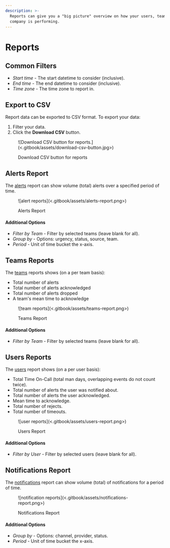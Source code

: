 ```yaml
---
description: >-
  Reports can give you a "big picture" overview on how your users, teams, and
  company is performing.
---
```


# Reports

## Common Filters

* _Start time_ - The start datetime to consider (inclusive).
* _End time_ - The end datetime to consider (inclusive).
* _Time zone_ - The time zone to report in.

## Export to CSV

Report data can be exported to CSV format. To export your data:

1. Filter your data.
2. Click the **Download CSV** button.

<figure>![Download CSV button for reports.](<.gitbook/assets/download-csv-button.jpg>)<figcaption><p>Download CSV button for reports</p></figcaption></figure>

## Alerts Report <a href="#alerts-report" id="alerts-report"></a>

The [alerts](alerts.md) report can show volume (total) alerts over a specified period of time.

<figure>![alert reports](<.gitbook/assets/alerts-report.png>)<figcaption><p>Alerts Report</p></figcaption></figure>

#### Additional Options

* _Filter by Team_ - Filter by selected teams (leave blank for all).
* _Group by_ - Options: urgency, status, source, team.
* _Period_ - Unit of time bucket the x-axis.

## Teams Reports

The [teams](teams.md) reports shows (on a per team basis):

* Total number of alerts
* Total number of alerts acknowledged
* Total number of alerts dropped
* A team's mean time to acknowledge

<figure>![team reports](<.gitbook/assets/teams-report.png>)<figcaption><p>Teams Report</p></figcaption></figure>

#### Additional Options

* _Filter by Team_ - Filter by selected teams (leave blank for all).

## Users Reports

The [users](users.md) report shows (on a per user basis):

* Total Time On-Call (total man days, overlapping events do not count twice).
* Total number of alerts the user was notified about.
* Total number of alerts the user acknowledged.
* Mean time to acknowledge.
* Total number of rejects.
* Total number of timeouts.

<figure>![user reports](<.gitbook/assets/users-report.png>)<figcaption><p>Users Report</p></figcaption></figure>

#### Additional Options

* _Filter by User_ - Filter by selected users (leave blank for all).

## Notifications Report

The [notifications](notifications.md) report can show volume (total) of notifications for a period of time.

<figure>![notification reports](<.gitbook/assets/notifications-report.png>)<figcaption><p>Notifications Report</p></figcaption></figure>

#### Additional Options

* _Group by_ - Options: channel, provider, status.
* _Period_ - Unit of time bucket the x-axis.

